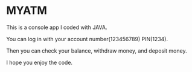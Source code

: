 # MYATM
This is a console app I coded with JAVA. 

You can log in with your 
      account number(123456789) 
      PIN(1234).

Then you can check your balance, withdraw money, and deposit money.

I hope you enjoy the code.

